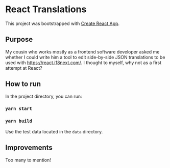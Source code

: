 # React Translations

This project was bootstrapped with [Create React App](https://github.com/facebook/create-react-app).

## Purpose

My cousin who works mostly as a frontend software developer asked me whether I could write him a tool to edit side-by-side JSON translations to be used with https://react.i18next.com/. I thought to myself, why not as a first attempt at React?

## How to run

In the project directory, you can run:

### `yarn start`
### `yarn build`

Use the test data located in the `data` directory.

## Improvements

Too many to mention!